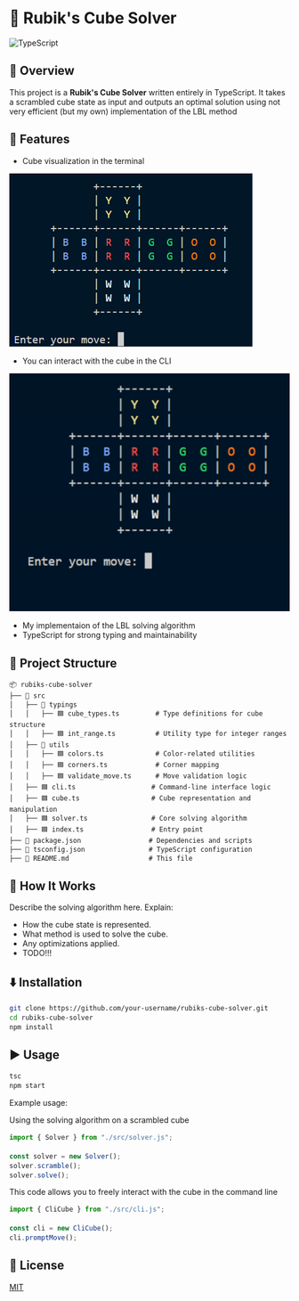 # 🧩 Rubik's Cube Solver

![TypeScript](https://img.shields.io/badge/TypeScript-3178C6?style=for-the-badge&logo=typescript&logoColor=white)

## 📝 Overview

This project is a **Rubik's Cube Solver** written entirely in TypeScript. It takes a scrambled cube state as input and outputs an optimal solution using not very efficient (but my own) implementation of the LBL method

## 🚀 Features

- Cube visualization in the terminal

![Starting Position](./images/starting_position.png?raw=true)

- You can interact with the cube in the CLI

![Cube in the terminal](./images/rubiks.gif)

- My implementaion of the LBL solving algorithm
- TypeScript for strong typing and maintainability

## 📂 Project Structure

```
📦 rubiks-cube-solver
├── 📁 src
│   ├── 📁 typings
│   │   ├── 🟦 cube_types.ts         # Type definitions for cube structure
│   │   ├── 🟦 int_range.ts          # Utility type for integer ranges
│   ├── 📁 utils
│   │   ├── 🟦 colors.ts             # Color-related utilities
│   │   ├── 🟦 corners.ts            # Corner mapping
│   │   ├── 🟦 validate_move.ts      # Move validation logic
│   ├── 🟦 cli.ts                   # Command-line interface logic
│   ├── 🟦 cube.ts                  # Cube representation and manipulation
│   ├── 🟦 solver.ts                # Core solving algorithm
│   ├── 🟦 index.ts                 # Entry point
├── 📄 package.json                 # Dependencies and scripts
├── 📄 tsconfig.json                # TypeScript configuration
├── 📄 README.md                    # This file
```

## 🔬 How It Works

Describe the solving algorithm here. Explain:
- How the cube state is represented.
- What method is used to solve the cube.
- Any optimizations applied.
- TODO!!!

## ⬇️ Installation

```sh
git clone https://github.com/your-username/rubiks-cube-solver.git
cd rubiks-cube-solver
npm install
```

## ▶️ Usage

```sh
tsc
npm start
```

Example usage:

Using the solving algorithm on a scrambled cube
```typescript
import { Solver } from "./src/solver.js";

const solver = new Solver();
solver.scramble();
solver.solve();
```

This code allows you to freely interact with the cube in the command line
```typescript
import { CliCube } from "./src/cli.js";

const cli = new CliCube();
cli.promptMove();
```

## 📜 License

[MIT](LICENSE)


